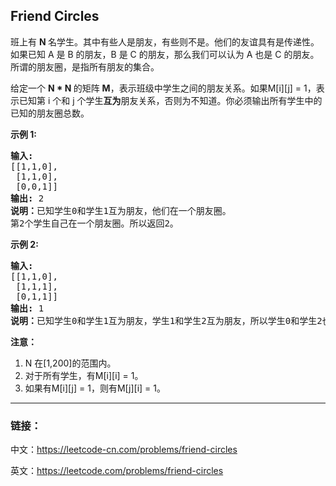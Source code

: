 ## Friend Circles

<p>班上有&nbsp;<strong>N&nbsp;</strong>名学生。其中有些人是朋友，有些则不是。他们的友谊具有是传递性。如果已知 A 是 B&nbsp;的朋友，B 是 C&nbsp;的朋友，那么我们可以认为 A 也是 C&nbsp;的朋友。所谓的朋友圈，是指所有朋友的集合。</p>

<p>给定一个&nbsp;<strong>N * N&nbsp;</strong>的矩阵&nbsp;<strong>M</strong>，表示班级中学生之间的朋友关系。如果M[i][j] = 1，表示已知第 i 个和 j 个学生<strong>互为</strong>朋友关系，否则为不知道。你必须输出所有学生中的已知的朋友圈总数。</p>

<p><strong>示例 1:</strong></p>

<pre>
<strong>输入:</strong> 
[[1,1,0],
 [1,1,0],
 [0,0,1]]
<strong>输出:</strong> 2 
<strong>说明：</strong>已知学生0和学生1互为朋友，他们在一个朋友圈。
第2个学生自己在一个朋友圈。所以返回2。
</pre>

<p><strong>示例 2:</strong></p>

<pre>
<strong>输入:</strong> 
[[1,1,0],
 [1,1,1],
 [0,1,1]]
<strong>输出:</strong> 1
<strong>说明：</strong>已知学生0和学生1互为朋友，学生1和学生2互为朋友，所以学生0和学生2也是朋友，所以他们三个在一个朋友圈，返回1。
</pre>

<p><strong>注意：</strong></p>

<ol>
	<li>N 在[1,200]的范围内。</li>
	<li>对于所有学生，有M[i][i] = 1。</li>
	<li>如果有M[i][j] = 1，则有M[j][i] = 1。</li>
</ol>

-----

### 链接：

中文：https://leetcode-cn.com/problems/friend-circles

英文：https://leetcode.com/problems/friend-circles
